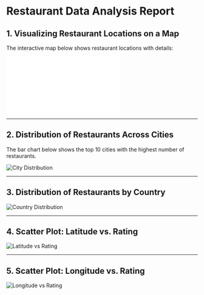 # Restaurant Data Analysis Report

## 1. Visualizing Restaurant Locations on a Map

The interactive map below shows restaurant locations with details:

![Restaurant Map](restaurant_map.html)

---

## 2. Distribution of Restaurants Across Cities

The bar chart below shows the top 10 cities with the highest number of restaurants.

![City Distribution](city_distribution.png)

---

## 3. Distribution of Restaurants by Country

![Country Distribution](country_distribution.png)

---

## 4. Scatter Plot: Latitude vs. Rating

![Latitude vs Rating](latitude_vs_rating.png)

---

## 5. Scatter Plot: Longitude vs. Rating

![Longitude vs Rating](longitude_vs_rating.png)

